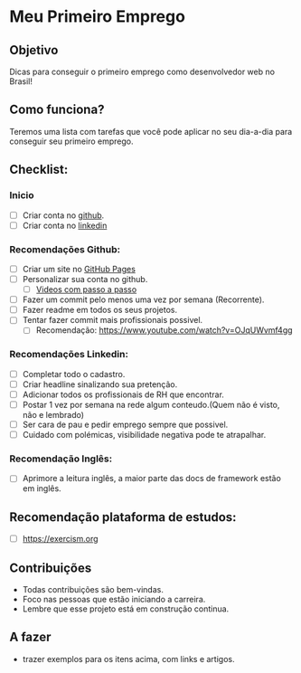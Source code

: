 # Meu Primeiro Emprego

## Objetivo

Dicas para conseguir o primeiro emprego como desenvolvedor web no Brasil! 

## Como funciona?

Teremos uma lista com tarefas que você pode aplicar no seu dia-a-dia para conseguir seu primeiro emprego.

## Checklist:



### Inicio
- [ ] Criar conta no [github](https://github.com/).
- [ ] Criar conta no [linkedin](https://www.linkedin.com/)

### Recomendações Github:
- [ ] Criar um site no [GitHub Pages](https://pages.github.com/)
- [ ] Personalizar sua conta no github. 
  - [ ] [Videos com passo a passo](https://www.youtube.com/watch?v=TsaLQAetPLU)
- [ ] Fazer um commit pelo menos uma vez por semana (Recorrente).
- [ ] Fazer readme em todos os seus projetos.
- [ ] Tentar fazer commit mais profissionais possivel.
  - [ ] Recomendação: https://www.youtube.com/watch?v=OJqUWvmf4gg

### Recomendações Linkedin:
- [ ] Completar todo o cadastro.
- [ ] Criar headline sinalizando sua pretenção.
- [ ] Adicionar todos os profissionais de RH que encontrar.
- [ ] Postar 1 vez por semana na rede algum conteudo.(Quem não é visto, não e lembrado)
- [ ] Ser cara de pau e pedir emprego sempre que possivel.
- [ ] Cuidado com polémicas, visibilidade negativa pode te atrapalhar.

### Recomendação Inglês:
- [ ] Aprimore a leitura inglês, a maior parte das docs de framework estão em inglês.


## Recomendação plataforma de estudos:
- [ ] https://exercism.org

## Contribuições
* Todas contribuições são bem-vindas.
* Foco nas pessoas que estão iniciando a carreira.
* Lembre que esse projeto está em construção continua.

## A fazer

* trazer exemplos para os itens acima, com links e artigos.

